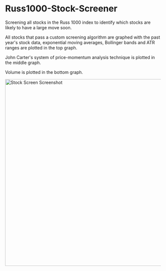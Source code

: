 # Russ1000-Stock-Screener
Screening all stocks in the Russ 1000 index to identify which stocks are likely to have a large move soon.

All stocks that pass a custom screening algorithm are graphed with the past year's stock data, exponential moving averages, Bollinger bands and ATR ranges are plotted in the top graph.  

John Carter's system of price-momentum analysis technique is plotted in the middle graph.

Volume is plotted in the bottom graph. 

<img width="603" alt="Stock Screen Screenshot" src="https://user-images.githubusercontent.com/101516958/159083779-df519dd5-3b8d-48c9-a978-b1a8faccb39f.png">


